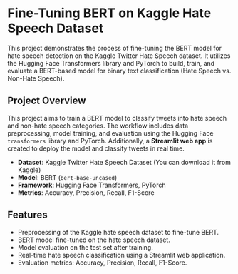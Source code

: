 # Fine-Tuning BERT on Kaggle Hate Speech Dataset

This project demonstrates the process of fine-tuning the BERT model for hate speech detection on the Kaggle Twitter Hate Speech dataset. It utilizes the Hugging Face Transformers library and PyTorch to build, train, and evaluate a BERT-based model for binary text classification (Hate Speech vs. Non-Hate Speech).

## Project Overview

This project aims to train a BERT model to classify tweets into hate speech and non-hate speech categories. The workflow includes data preprocessing, model training, and evaluation using the Hugging Face `transformers` library and PyTorch. Additionally, a **Streamlit web app** is created to deploy the model and classify tweets in real time.

- **Dataset**: Kaggle Twitter Hate Speech Dataset (You can download it from Kaggle)
- **Model**: BERT (`bert-base-uncased`)
- **Framework**: Hugging Face Transformers, PyTorch
- **Metrics**: Accuracy, Precision, Recall, F1-Score

## Features

- Preprocessing of the Kaggle hate speech dataset to fine-tune BERT.
- BERT model fine-tuned on the hate speech dataset.
- Model evaluation on the test set after training.
- Real-time hate speech classification using a Streamlit web application.
- Evaluation metrics: Accuracy, Precision, Recall, F1-Score.
